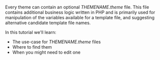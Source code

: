 Every theme can contain an optional _THEMENAME.theme_ file. This file contains additional business logic written in PHP and is primarily used for manipulation of the variables available for a template file, and suggesting alternative candidate template file names.

In this tutorial we'll learn:

* The use-case for
  _THEMENAME.theme_
  files
* Where to find them
* When you might need to edit one



